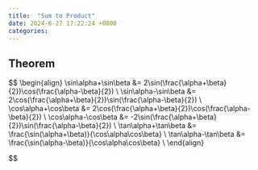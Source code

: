 ```yaml
---
title:  "Sum to Product"
date: 2024-6-27 17:22:24 +0800
categories: 
---
```

## Theorem
 
$$ 
\begin{align}
\sin\alpha+\sin\beta &= 2\sin(\frac{\alpha+\beta}{2})\cos(\frac{\alpha-\beta}{2}) \\
\sin\alpha-\sin\beta &= 2\cos(\frac{\alpha+\beta}{2})\sin(\frac{\alpha-\beta}{2}) \\ 
\cos\alpha+\cos\beta &= 2\cos(\frac{\alpha+\beta}{2})\cos(\frac{\alpha-\beta}{2}) \\
\cos\alpha-\cos\beta &= -2\sin(\frac{\alpha+\beta}{2})\sin(\frac{\alpha-\beta}{2}) \\
\tan\alpha+\tan\beta &= \frac{\sin(\alpha+\beta)}{\cos\alpha\cos\beta} \\
\tan\alpha-\tan\beta &= \frac{\sin(\alpha-\beta)}{\cos\alpha\cos\beta} \\
\end{align}

$$